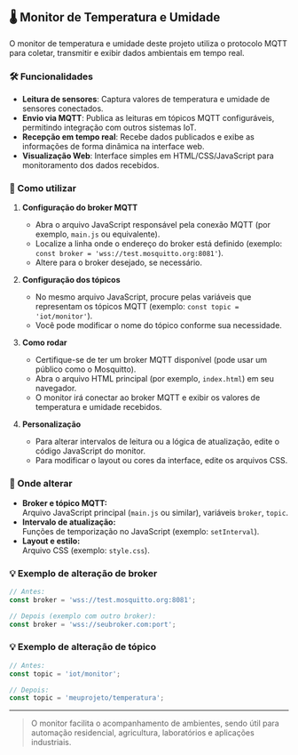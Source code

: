 ## 🌡️ Monitor de Temperatura e Umidade

O monitor de temperatura e umidade deste projeto utiliza o protocolo MQTT para coletar, transmitir e exibir dados ambientais em tempo real.

### 🛠️ Funcionalidades

- **Leitura de sensores**: Captura valores de temperatura e umidade de sensores conectados.
- **Envio via MQTT**: Publica as leituras em tópicos MQTT configuráveis, permitindo integração com outros sistemas IoT.
- **Recepção em tempo real**: Recebe dados publicados e exibe as informações de forma dinâmica na interface web.
- **Visualização Web**: Interface simples em HTML/CSS/JavaScript para monitoramento dos dados recebidos.

### 🚀 Como utilizar

1. **Configuração do broker MQTT**
   - Abra o arquivo JavaScript responsável pela conexão MQTT (por exemplo, `main.js` ou equivalente).
   - Localize a linha onde o endereço do broker está definido (exemplo: `const broker = 'wss://test.mosquitto.org:8081'`).
   - Altere para o broker desejado, se necessário.

2. **Configuração dos tópicos**
   - No mesmo arquivo JavaScript, procure pelas variáveis que representam os tópicos MQTT (exemplo: `const topic = 'iot/monitor'`).
   - Você pode modificar o nome do tópico conforme sua necessidade.

3. **Como rodar**
   - Certifique-se de ter um broker MQTT disponível (pode usar um público como o Mosquitto).
   - Abra o arquivo HTML principal (por exemplo, `index.html`) em seu navegador.
   - O monitor irá conectar ao broker MQTT e exibir os valores de temperatura e umidade recebidos.

4. **Personalização**
   - Para alterar intervalos de leitura ou a lógica de atualização, edite o código JavaScript do monitor.
   - Para modificar o layout ou cores da interface, edite os arquivos CSS.

### 📂 Onde alterar

- **Broker e tópico MQTT:**  
  Arquivo JavaScript principal (`main.js` ou similar), variáveis `broker`, `topic`.
- **Intervalo de atualização:**  
  Funções de temporização no JavaScript (exemplo: `setInterval`).
- **Layout e estilo:**  
  Arquivo CSS (exemplo: `style.css`).

### 💡 Exemplo de alteração de broker

```javascript
// Antes:
const broker = 'wss://test.mosquitto.org:8081';

// Depois (exemplo com outro broker):
const broker = 'wss://seubroker.com:port';
```

### 💡 Exemplo de alteração de tópico

```javascript
// Antes:
const topic = 'iot/monitor';

// Depois:
const topic = 'meuprojeto/temperatura';
```

---

> O monitor facilita o acompanhamento de ambientes, sendo útil para automação residencial, agricultura, laboratórios e aplicações industriais.

